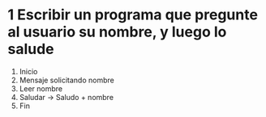 # 1 Escribir un programa que pregunte al usuario su nombre, y luego lo salude

1. Inicio
2. Mensaje solicitando nombre
3. Leer nombre
4. Saludar -> Saludo + nombre
5. Fin
